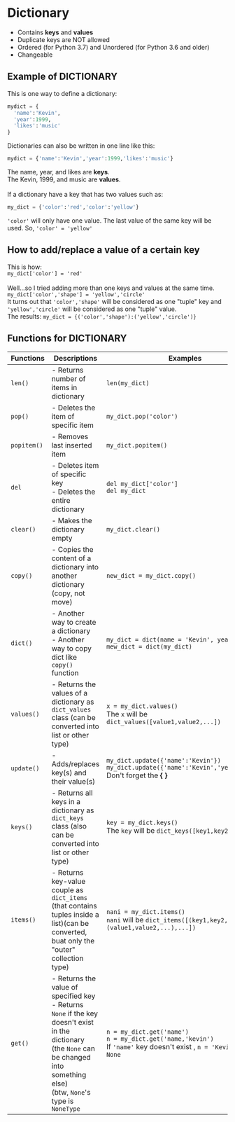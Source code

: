 # Dictionary
- Contains **keys** and **values**
- Duplicate keys are NOT allowed
- Ordered (for Python 3.7) and Unordered (for Python 3.6 and older)
- Changeable
## Example of DICTIONARY
This is one way to define a dictionary:
```python
mydict = {
  'name':'Kevin',
  'year':1999,
  'likes':'music'
}
```
Dictionaries can also be written in one line like this:
```python
mydict = {'name':'Kevin','year':1999,'likes':'music'}
```
The name, year, and likes are **keys**.<br/>
The Kevin, 1999, and music are **values**.<br/>
<br/>
If a dictionary have a key that has two values such as:
```python
my_dict = {'color':'red','color':'yellow'}
```
`'color'` will only have one value. The last value of the same key will be used. So, `'color' = 'yellow'`
## How to add/replace a value of a certain key
This is how:<br/>
`my_dict['color'] = 'red'`<br/>
<br/>
Well...so I tried adding more than one keys and values at the same time.<br/>
`my_dict['color','shape'] = 'yellow','circle'`<br/>
It turns out that `'color','shape'` will be considered as one "tuple" key and `'yellow','circle'` will be considered as one "tuple" value.<br/>
The results: `my_dict = {('color','shape'):('yellow','circle')}`
## Functions for DICTIONARY
|Functions|Descriptions|Examples|
|---|---|---|
|`len()`|- Returns number of items in dictionary|`len(my_dict)`|
|`pop()`|- Deletes the item of specific item|`my_dict.pop('color')`|
|`popitem()`|- Removes last inserted item|`my_dict.popitem()`|
|`del`|- Deletes item of specific key<br/> - Deletes the entire dictionary|`del my_dict['color']`<br/>`del my_dict`|
|`clear()`|- Makes the dictionary empty|`my_dict.clear()`|
|`copy()`|- Copies the content of a dictionary into another dictionary (copy, not move)|`new_dict = my_dict.copy()`|
|`dict()`|- Another way to create a dictionary<br/> - Another way to copy dict like `copy()` function|`my_dict = dict(name = 'Kevin', year = 1999)`<br/>`mew_dict = dict(my_dict)`|
|`values()`|- Returns the values of a dictionary as `dict_values` class (can be converted into list or other type)|`x = my_dict.values()`<br/> The `x` will be `dict_values([value1,value2,...])`|
|`update()`|- Adds/replaces key(s) and their value(s)|`my_dict.update({'name':'Kevin'})`<br/>`my_dict.update({'name':'Kevin','year':1999})`<br/> Don't forget the **{ }**|
|`keys()`|- Returns all keys in a dictionary as `dict_keys` class (also can be converted into list or other type)|`key = my_dict.keys()`<br/> The `key` will be `dict_keys([key1,key2,...])`|
|`items()`|- Returns key-value couple as `dict_items` (that contains tuples inside a list)(can be converted, buat only the "outer" collection type)|`nani = my_dict.items()`<br/> `nani` will be `dict_items([(key1,key2,...),(value1,value2,...),...])`|
|`get()`|- Returns the value of specified key<br/> - Returns `None` if the key doesn't exist in the dictionary (the `None` can be changed into something else)<br/> (btw, `None`'s type is `NoneType`|`n = my_dict.get('name')`<br/>`n = my_dict.get('name,'kevin')`<br/>If `'name'` key doesn't exist , `n = 'Kevin'` not `n = None`|

